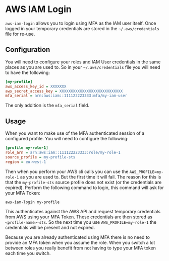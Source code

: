 # AWS IAM Login

`aws-iam-login` allows you to login using MFA as the IAM user itself. Once logged in your temporary credentials are
stored in the `~/.aws/credentials` file for re-use.

## Configuration

You will need to configure your roles and IAM User credentials in the same places as you are used to. So in your
`~/.aws/credentials` file you will need to have the following:

```ini
[my-profile]
aws_access_key_id = XXXXXXX
aws_secret_access_key = XXXXXXXXXXXXXXXXXXXXXXXXXXXX
mfa_serial = arn:aws:iam::111122223333:mfa/my-iam-user
```

The only addition is the `mfa_serial` field.

## Usage

When you want to make use of the MFA authenticated session of a configured profile. You will need to configure the
following:

```ini
[profile my-role-1]
role_arn = arn:aws:iam::111122223333:role/my-role-1
source_profile = my-profile-sts
region = eu-west-1
```

Then when you perform your AWS cli calls you can use the `AWS_PROFILE=my-role-1` as you are used to. But the first time  it will fail. The reason for this is that the `my-profile-sts` source profile does not exist (or the credentials are expired).
Perform the following command to login, this command will ask for your MFA Token:

```bash
aws-iam-login my-profile
```

This authenticates against the AWS API and request temporary credentials from AWS using your MFA Token. These credentials are then stored as `<profile-name>-sts`.
So the next time you use `AWS_PROFILE=my-role-1` the credentials will be present and not expired.

Because you are already authenticated using MFA there is no need to provide an MFA token when you assume the role.
When you switch a lot between roles you really benefit from not having to type your MFA token each time you switch.
